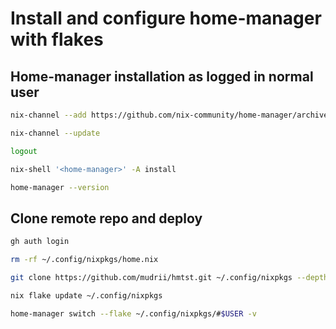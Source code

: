 # Install and configure home-manager with flakes

## Home-manager installation as logged in normal user

```sh
nix-channel --add https://github.com/nix-community/home-manager/archive/release-21.05.tar.gz home-manager

nix-channel --update

logout

nix-shell '<home-manager>' -A install

home-manager --version
```

## Clone remote repo and deploy

```sh
gh auth login

rm -rf ~/.config/nixpkgs/home.nix

git clone https://github.com/mudrii/hmtst.git ~/.config/nixpkgs --depth 1

nix flake update ~/.config/nixpkgs

home-manager switch --flake ~/.config/nixpkgs/#$USER -v
```
